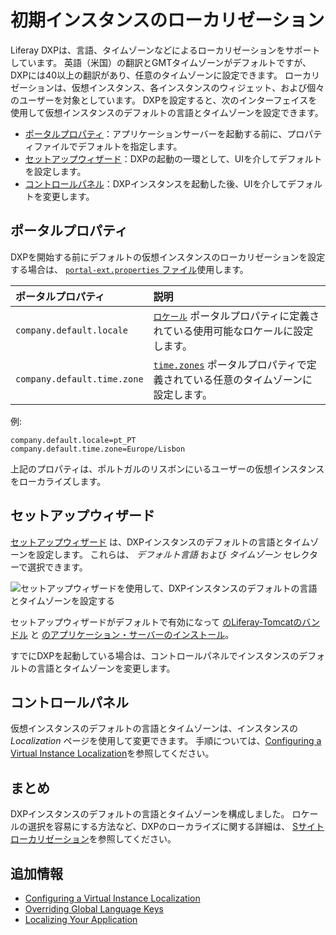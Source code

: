 # 初期インスタンスのローカリゼーション

Liferay DXPは、言語、タイムゾーンなどによるローカリゼーションをサポートしています。 英語（米国）の翻訳とGMTタイムゾーンがデフォルトですが、DXPには40以上の翻訳があり、任意のタイムゾーンに設定できます。 ローカリゼーションは、仮想インスタンス、各インスタンスのウィジェット、および個々のユーザーを対象としています。 DXPを設定すると、次のインターフェイスを使用して仮想インスタンスのデフォルトの言語とタイムゾーンを設定できます。

  - [ポータルプロパティ](#portal-properties)：アプリケーションサーバーを起動する前に、プロパティファイルでデフォルトを指定します。
  - [セットアップウィザード](#setup-wizard)：DXPの起動の一環として、UIを介してデフォルトを設定します。
  - [コントロールパネル](#control-panel)：DXPインスタンスを起動した後、UIを介してデフォルトを変更します。

## ポータルプロパティ

DXPを開始する前にデフォルトの仮想インスタンスのローカリゼーションを設定する場合は、 [`portal-ext.properties` ファイル](../reference/portal-properties.md)使用します。

| **ポータルプロパティ**               | **説明**                                                                                                                                                           |
|:--------------------------- |:---------------------------------------------------------------------------------------------------------------------------------------------------------------- |
| `company.default.locale`    | [`ロケール`](https://docs.liferay.com/ce/portal/7.3-ga2/propertiesdoc/portal.properties.html#Languages%20and%20Time%20Zones) ポータルプロパティに定義されている使用可能なロケールに設定します。       |
| `company.default.time.zone` | [`time.zones`](https://docs.liferay.com/ce/portal/7.3-ga2/propertiesdoc/portal.properties.html#Languages%20and%20Time%20Zones) ポータルプロパティで定義されている任意のタイムゾーンに設定します。 |

例:

``` properties
company.default.locale=pt_PT
company.default.time.zone=Europe/Lisbon
```

上記のプロパティは、ポルトガルのリスボンにいるユーザーの仮想インスタンスをローカライズします。

## セットアップウィザード

[セットアップウィザード](../installing-liferay/running-liferay-for-the-first-time.md) は、DXPインスタンスのデフォルトの言語とタイムゾーンを設定します。 これらは、 *デフォルト言語* および *タイムゾーン* セレクターで選択できます。

![セットアップウィザードを使用して、DXPインスタンスのデフォルトの言語とタイムゾーンを設定する](./initial-instance-localization/images/01.png)

セットアップウィザードがデフォルトで有効になって [のLiferay-Tomcatのバンドル](../installing-liferay/installing-a-liferay-tomcat-bundle.md) と [のアプリケーション・サーバーのインストール](../installing-liferay/installing_liferay_on_an_application_server.html)。

すでにDXPを起動している場合は、コントロールパネルでインスタンスのデフォルトの言語とタイムゾーンを変更します。

## コントロールパネル

仮想インスタンスのデフォルトの言語とタイムゾーンは、インスタンスの *Localization* ページを使用して変更できます。 手順については、[Configuring a Virtual Instance Localization](../../system-administration/configuring-liferay/virtual-instances/localization.md)を参照してください。

## まとめ

DXPインスタンスのデフォルトの言語とタイムゾーンを構成しました。 ロケールの選択を容易にする方法など、DXPのローカライズに関する詳細は、 [Sサイトローカリゼーション](../../site-building/site-settings/configuring_site_languages.html)を参照してください。

## 追加情報

  - [Configuring a Virtual Instance Localization](../../system-administration/configuring-liferay/virtual-instances/localization.md)
  - [Overriding Global Language Keys](https://help.liferay.com/hc/en-us/articles/360029122551-Overriding-Global-Language-Keys)
  - [Localizing Your Application](https://help.liferay.com/hc/en-us/articles/360028746692-Localizing-Your-Application)

